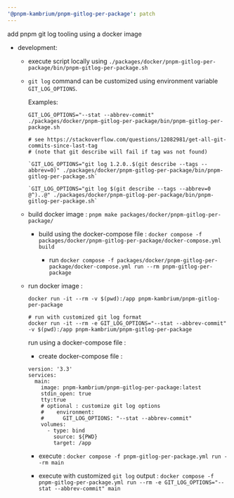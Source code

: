 ```yaml
---
'@pnpm-kambrium/pnpm-gitlog-per-package': patch
---
```


add pnpm git log tooling using a docker image

- development:

  - execute script locally using `./packages/docker/pnpm-gitlog-per-package/bin/pnpm-gitlog-per-package.sh`

  - `git log` command can be customized using environment variable `GIT_LOG_OPTIONS`.

    Examples:

    ```
    GIT_LOG_OPTIONS="--stat --abbrev-commit" ./packages/docker/pnpm-gitlog-per-package/bin/pnpm-gitlog-per-package.sh

    # see https://stackoverflow.com/questions/12082981/get-all-git-commits-since-last-tag
    # (note that git describe will fail if tag was not found)

    `GIT_LOG_OPTIONS="git log 1.2.0..$(git describe --tags --abbrev=0)" ./packages/docker/pnpm-gitlog-per-package/bin/pnpm-gitlog-per-package.sh`

    `GIT_LOG_OPTIONS="git log $(git describe --tags --abbrev=0 @^)..@" ./packages/docker/pnpm-gitlog-per-package/bin/pnpm-gitlog-per-package.sh`

    ```

  - build docker image : `pnpm make packages/docker/pnpm-gitlog-per-package/`

    - build using the docker-compose file : `docker compose -f packages/docker/pnpm-gitlog-per-package/docker-compose.yml build`

      - run `docker compose -f packages/docker/pnpm-gitlog-per-package/docker-compose.yml run --rm pnpm-gitlog-per-package`

  - run docker image :

    ```
    docker run -it --rm -v $(pwd):/app pnpm-kambrium/pnpm-gitlog-per-package

    # run with customized git log format
    docker run -it --rm -e GIT_LOG_OPTIONS="--stat --abbrev-commit"  -v $(pwd):/app pnpm-kambrium/pnpm-gitlog-per-package
    ```

    run using a docker-compose file :

    - create docker-compose file :

    ```
    version: '3.3'
    services:
      main:
        image: pnpm-kambrium/pnpm-gitlog-per-package:latest
        stdin_open: true
        tty:true
        # optional : customize git log options
        #    environment:
        #      GIT_LOG_OPTIONS: "--stat --abbrev-commit"
        volumes:
          - type: bind
            source: ${PWD}
            target: /app
    ```

    - execute : `docker compose -f pnpm-gitlog-per-package.yml run --rm main`

    - execute with customized `git log` output : `docker compose -f pnpm-gitlog-per-package.yml run --rm -e GIT_LOG_OPTIONS="--stat --abbrev-commit" main`
